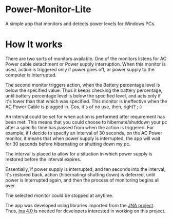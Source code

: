 Power-Monitor-Lite
==================

A simple app that monitors and detects power levels for Windows PCs.

How It works
=============

There are two sorts of monitors available.
One of the monitors listens for AC Power cable detachment or Power supply interruption.
When this monitor is used, action is triggered only if power goes off, or power supply to the computer is interrupted.

The second monitor triggers action, when the Battery percentage level is below the specified value. Thus it keeps
checking the battery percentage, until battery percentage level is below the specified level, and acts only if 
it's lower than that which was specified. This monitor is ineffective when the AC Power Cable is plugged in.
Cos, it's of no use, then, right? ;-)

An interval could be set for when action is performed after requirement has been met.
This means that you could choose to hibernate/shutdown your pc after a specific time has passed from when the action
is triggered. For example, if I decide to specify an interval of 30 seconds, on the AC Power monitor, it means that
when power supply is interrupted, the app will wait for 30 seconds before hibernating or shutting down my pc.

The interval is placed to allow for a situation in which power supply is restored before the interval expires.

Essentially, if power supply is interrupted, and ten seconds into the interval, it's restored back, action (hibernating/
shutting down) is deferred, until power is interrupted again, and then the process of monitoring begins all over.

The selected monitor could be stopped at anytime.


The app was developed using libraries imported from the <a href="https://github.com/twall/jna">JNA project</a>.
Thus, <a href="https://maven.java.net/content/repositories/releases/net/java/dev/jna/jna/4.0.0/jna-4.0.0.jar">jna 4.0
</a> is needed for developers
interested in working on this project.
